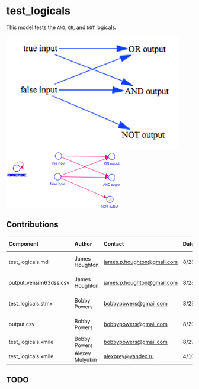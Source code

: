 test_logicals
=============

This model tests the `AND`, `OR`, and `NOT` logicals. 

![test_logicals Vensim screenshot](vensim_screenshot.png)
![test_logicals Stella screenshot](stella_screenshot.png)



Contributions
-------------

| Component                      | Author          | Contact                    | Date    | Software Version        |
|:------------------------------ |:--------------- |:-------------------------- |:------- |:----------------------- |
| test_logicals.mdl              | James Houghton  | james.p.houghton@gmail.com | 8/28/15 | Vensim DSS 6.3 for Mac  |
| output_vensim63dss.csv         | James Houghton  | james.p.houghton@gmail.com | 8/28/15 | Vensim DSS 6.3 for Mac  |
| test_logicals.stmx             | Bobby Powers    | bobbypowers@gmail.com      | 8/29/15 | Stella 10.0.6 for Win   |
| output.csv                     | Bobby Powers    | bobbypowers@gmail.com      | 8/29/15 | Stella 10.0.6 for Win   |
| test_logicals.xmile            | Bobby Powers    | bobbypowers@gmail.com      | 8/29/15 | xmileconv v0.1.0        |
| test_logicals.xmile            | Alexey Mulyukin | alexprey@yandex.ru			| 4/10/17 | Fix definition          |

TODO
----
